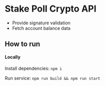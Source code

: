 # Stake Poll Crypto API

- Provide signature validation
- Fetch account balance data


## How to run

#### Locally
Install dependencies: `npm i`

Run service: `npm run build && npm run start`

